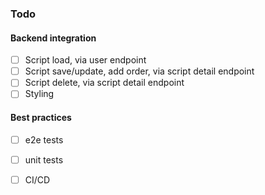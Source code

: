 ### Todo

#### Backend integration
- [ ] Script load, via user endpoint
- [ ] Script save/update, add order, via script detail endpoint
- [ ] Script delete, via script detail endpoint
- [ ] Styling

#### Best practices
- [ ] e2e tests
- [ ] unit tests
- [ ] CI/CD

